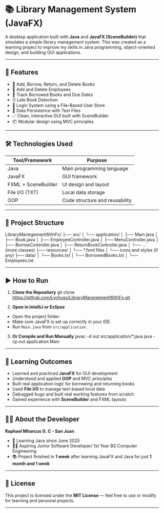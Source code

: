 # 📚 Library Management System (JavaFX)

A desktop application built with **Java** and **JavaFX (SceneBuilder)** that simulates a simple library management system. This was created as a learning project to improve my skills in Java programming, object-oriented design, and building GUI applications.

---

## 🚀 Features

- 📖 Add, Borrow, Return, and Delete Books
- 👤 Add and Delete Employees
- 🧾 Track Borrowed Books and Due Dates
- ⏰ Late Book Detection
- 🔐 Login System using a File-Based User Store
- 📄 Data Persistence with Text Files
- ✅ Clean, interactive GUI built with SceneBuilder
- 📦 Modular design using MVC principles

---

## 🛠️ Technologies Used

| Tool/Framework | Purpose |
|----------------|---------|
| Java           | Main programming language |
| JavaFX         | GUI framework |
| FXML + SceneBuilder | UI design and layout |
| File I/O (TXT) | Local data storage |
| OOP            | Code structure and reusability |

---
## 📁 Project Structure

LibraryManegementWithFx/
├── src/
│ └── application/
│ ├── Main.java
│ ├── Book.java
│ ├── EmployeeController.java
│ ├── MenuController.java
│ ├── BorrowController.java
│ ├── ReturnBookController.java
│ └── ... (more classes)
├── resources/
│ └── *.fxml files
│ └── icons and styles (if any)
├── data/
│ └── Books.txt
│ └── BorrowedBooks.txt
│ └── Employees.txt

---

## ▶️ How to Run

1. **Clone the Repository**
git clone https://github.com/Lychuss/LibraryManegementWithFx.git

2. **Open in IntelliJ or Eclipse**
- Open the project folder.
- Make sure JavaFX is set up correctly in your IDE.
- Run `Main.java` from `src/application`.

3. **Or Compile and Run Manually**
javac -d out src/application/*.java
java -cp out application.Main

---

## 🧠 Learning Outcomes

- Learned and practiced **JavaFX** for GUI development
- Understood and applied **OOP** and MVC principles
- Built real application logic for borrowing and returning books
- Used **File I/O** to manage text-based local data
- Debugged bugs and built real working features from scratch
- Gained experience with **SceneBuilder** and FXML layouts

---

## 👨‍💻 About the Developer

**Raphael Mharcus G. C - San Juan**  
- 💬 Learning Java since June 2025  
- 🧑‍💻 Aspiring Junior Software Developer/ 1st Year BS Computer Engineering
- 📚 Project finished in **1 week** after learning JavaFX and Java for just **1 month and 1 week**

---

## 📄 License

This project is licensed under the **MIT License** — feel free to use or modify for learning and personal projects.

---

